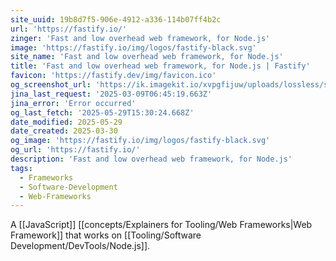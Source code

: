 ```yaml
---
site_uuid: 19b8d7f5-906e-4912-a336-114b07ff4b2c
url: 'https://fastify.io/'
zinger: 'Fast and low overhead web framework, for Node.js'
image: 'https://fastify.io/img/logos/fastify-black.svg'
site_name: 'Fast and low overhead web framework, for Node.js'
title: 'Fast and low overhead web framework, for Node.js | Fastify'
favicon: 'https://fastify.dev/img/favicon.ico'
og_screenshot_url: 'https://ik.imagekit.io/xvpgfijuw/uploads/lossless/screenshots/20250529_Fastify_og_screenshot.jpeg'
jina_last_request: '2025-03-09T06:45:19.663Z'
jina_error: 'Error occurred'
og_last_fetch: '2025-05-29T15:30:24.668Z'
date_modified: 2025-05-29
date_created: 2025-03-30
og_image: 'https://fastify.io/img/logos/fastify-black.svg'
og_url: 'https://fastify.io/'
description: 'Fast and low overhead web framework, for Node.js'
tags:
  - Frameworks
  - Software-Development
  - Web-Frameworks
---
```


A [[JavaScript]] [[concepts/Explainers for Tooling/Web Frameworks|Web Framework]] that works on [[Tooling/Software Development/DevTools/Node.js]].